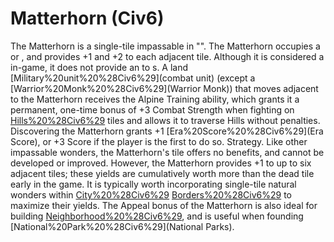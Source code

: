 # Matterhorn (Civ6)

The Matterhorn is a single-tile impassable in "". The Matterhorn occupies a or , and provides +1 and +2 to each adjacent tile. Although it is considered a in-game, it does not provide an to s.
A land [Military%20unit%20%28Civ6%29](combat unit) (except a [Warrior%20Monk%20%28Civ6%29](Warrior Monk)) that moves adjacent to the Matterhorn receives the Alpine Training ability, which grants it a permanent, one-time bonus of +3 Combat Strength when fighting on [Hills%20%28Civ6%29](Hills) tiles and allows it to traverse Hills without penalties.
Discovering the Matterhorn grants +1 [Era%20Score%20%28Civ6%29](Era Score), or +3 Score if the player is the first to do so.
Strategy.
Like other impassable wonders, the Matterhorn's tile offers no benefits, and cannot be developed or improved. However, the Matterhorn provides +1 to up to six adjacent tiles; these yields are cumulatively worth more than the dead tile early in the game. It is typically worth incorporating single-tile natural wonders within [City%20%28Civ6%29](city) [Borders%20%28Civ6%29](borders) to maximize their yields.
The Appeal bonus of the Matterhorn is also ideal for building [Neighborhood%20%28Civ6%29](Neighborhoods), and is useful when founding [National%20Park%20%28Civ6%29](National Parks).